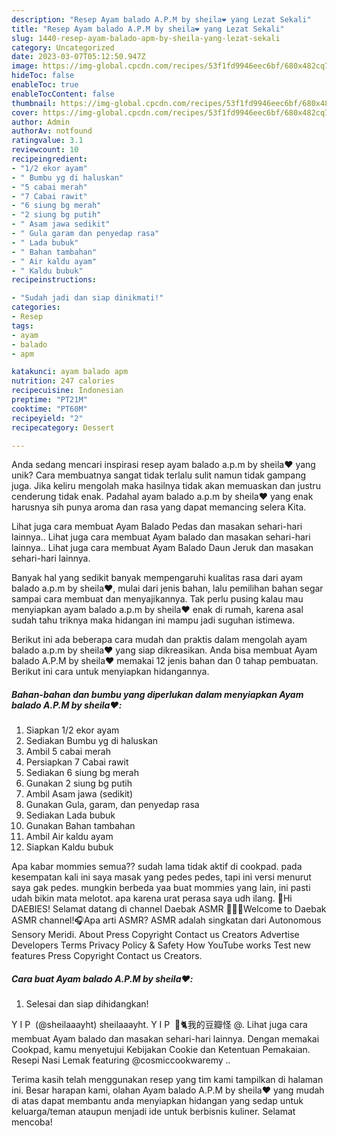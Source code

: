 ```yaml
---
description: "Resep Ayam balado A.P.M by sheila❤️ yang Lezat Sekali"
title: "Resep Ayam balado A.P.M by sheila❤️ yang Lezat Sekali"
slug: 1440-resep-ayam-balado-apm-by-sheila-yang-lezat-sekali
category: Uncategorized
date: 2023-03-07T05:12:50.947Z
image: https://img-global.cpcdn.com/recipes/53f1fd9946eec6bf/680x482cq70/ayam-balado-apm-by-sheila-foto-resep-utama.jpg
hideToc: false
enableToc: true
enableTocContent: false
thumbnail: https://img-global.cpcdn.com/recipes/53f1fd9946eec6bf/680x482cq70/ayam-balado-apm-by-sheila-foto-resep-utama.jpg
cover: https://img-global.cpcdn.com/recipes/53f1fd9946eec6bf/680x482cq70/ayam-balado-apm-by-sheila-foto-resep-utama.jpg
author: Admin
authorAv: notfound
ratingvalue: 3.1
reviewcount: 10
recipeingredient:
- "1/2 ekor ayam"
- " Bumbu yg di haluskan"
- "5 cabai merah"
- "7 Cabai rawit"
- "6 siung bg merah"
- "2 siung bg putih"
- " Asam jawa sedikit"
- " Gula garam dan penyedap rasa"
- " Lada bubuk"
- " Bahan tambahan"
- " Air kaldu ayam"
- " Kaldu bubuk"
recipeinstructions:

- "Sudah jadi dan siap dinikmati!"
categories:
- Resep
tags:
- ayam
- balado
- apm

katakunci: ayam balado apm 
nutrition: 247 calories
recipecuisine: Indonesian
preptime: "PT21M"
cooktime: "PT60M"
recipeyield: "2"
recipecategory: Dessert

---
```





Anda sedang mencari inspirasi resep ayam balado a.p.m by sheila❤️ yang unik? Cara membuatnya sangat tidak terlalu sulit namun tidak gampang juga. Jika keliru mengolah maka hasilnya tidak akan memuaskan dan justru cenderung tidak enak. Padahal ayam balado a.p.m by sheila❤️ yang enak harusnya sih punya aroma dan rasa yang dapat memancing selera Kita.





Lihat juga cara membuat Ayam Balado Pedas dan masakan sehari-hari lainnya.. Lihat juga cara membuat Ayam balado dan masakan sehari-hari lainnya.. Lihat juga cara membuat Ayam Balado Daun Jeruk dan masakan sehari-hari lainnya.

Banyak hal yang sedikit banyak mempengaruhi kualitas rasa dari ayam balado a.p.m by sheila❤️, mulai dari jenis bahan, lalu pemilihan bahan segar sampai cara membuat dan menyajikannya. Tak perlu pusing kalau mau menyiapkan ayam balado a.p.m by sheila❤️ enak di rumah, karena asal sudah tahu triknya maka hidangan ini mampu jadi suguhan istimewa.






Berikut ini ada beberapa cara mudah dan praktis dalam mengolah ayam balado a.p.m by sheila❤️ yang siap dikreasikan. Anda bisa membuat Ayam balado A.P.M by sheila❤️ memakai 12 jenis bahan dan 0 tahap pembuatan. Berikut ini cara untuk menyiapkan hidangannya.

<!--inarticleads1-->

##### Bahan-bahan dan bumbu yang diperlukan dalam menyiapkan Ayam balado A.P.M by sheila❤️:

1. Siapkan 1/2 ekor ayam
1. Sediakan  Bumbu yg di haluskan
1. Ambil 5 cabai merah
1. Persiapkan 7 Cabai rawit
1. Sediakan 6 siung bg merah
1. Gunakan 2 siung bg putih
1. Ambil  Asam jawa (sedikit)
1. Gunakan  Gula, garam, dan penyedap rasa
1. Sediakan  Lada bubuk
1. Gunakan  Bahan tambahan
1. Ambil  Air kaldu ayam
1. Siapkan  Kaldu bubuk


Apa kabar mommies semua?? sudah lama tidak aktif di cookpad. pada kesempatan kali ini saya masak yang pedes pedes, tapi ini versi menurut saya gak pedes. mungkin berbeda yaa buat mommies yang lain, ini pasti udah bikin mata melotot. apa karena urat perasa saya udh ilang. 🍜Hi DAEBIES! Selamat datang di channel Daebak ASMR 💁🏻💕Welcome to Daebak ASMR channel!🎧Apa arti ASMR? ASMR adalah singkatan dari Autonomous Sensory Meridi. About Press Copyright Contact us Creators Advertise Developers Terms Privacy Policy &amp; Safety How YouTube works Test new features Press Copyright Contact us Creators. 

<!--inarticleads2-->

##### Cara buat Ayam balado A.P.M by sheila❤️:


1. Selesai dan siap dihidangkan!

Y I P ️ (@sheilaaayht) sheilaaayht. Y I P ️ 🤍🐈我的豆瓣怪 @. Lihat juga cara membuat Ayam balado dan masakan sehari-hari lainnya. Dengan memakai Cookpad, kamu menyetujui Kebijakan Cookie dan Ketentuan Pemakaian. Resepi Nasi Lemak featuring @cosmiccookwaremy ️.. 

Terima kasih telah menggunakan resep yang tim kami tampilkan di halaman ini. Besar harapan kami, olahan Ayam balado A.P.M by sheila❤️ yang mudah di atas dapat membantu anda menyiapkan hidangan yang sedap untuk keluarga/teman ataupun menjadi ide untuk berbisnis kuliner. Selamat mencoba!
